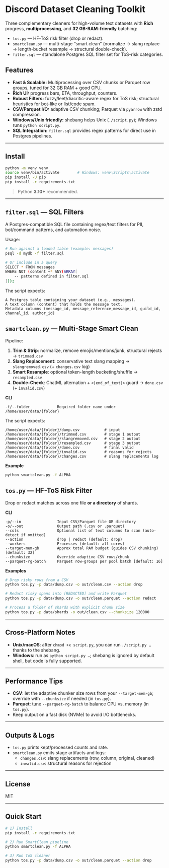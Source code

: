 # Discord Dataset Cleaning Toolkit

Three complementary cleaners for high-volume text datasets with **Rich** progress, **multiprocessing**, and **32 GB-RAM-friendly** batching:

-   `tos.py` — HF-ToS risk filter (drop or redact).
-   `smartclean.py` — multi-stage “smart clean” (normalize → slang replace → length-bucket resample → structural double-check).
-   `filter.sql` — standalone Postgres SQL filter set for ToS-risk categories.

## Features

-   **Fast & Scalable:** Multiprocessing over CSV chunks or Parquet row groups, tuned for 32 GB RAM + good CPU.
-   **Rich UI:** progress bars, ETA, throughput, counters.
-   **Robust Filters:** fuzzy/leet/diacritic-aware regex for ToS risk; structural heuristics for bot-like or list/code spam.
-   **CSV/Parquet I/O:** adaptive CSV chunking; Parquet via `pyarrow` with zstd compression.
-   **Windows/Unix friendly:** shebang helps Unix (`./script.py`); Windows runs `python script.py`.
-   **SQL Integration:** `filter.sql` provides regex patterns for direct use in Postgres pipelines.

---

## Install

```bash
python -m venv venv
source venv/bin/activate        # Windows: venv\Scripts\activate
pip install -U pip
pip install -r requirements.txt
```

> Python **3.10+** recommended.

---

## `filter.sql` — SQL Filters

A Postgres-compatible SQL file containing regex/text filters for PII, bot/command patterns, and automation noise.

Usage:

```bash
# Run against a loaded table (example: messages)
psql -d mydb -f filter.sql

# Or include in a query
SELECT * FROM messages
WHERE NOT (content ~* ANY(ARRAY[
    -- patterns defined in filter.sql
]));
```

The script expects:

```
A Postgres table containing your dataset (e.g., messages).
A text column (content) that holds the message text.
Metadata columns (message_id, message_reference_message_id, guild_id, channel_id, author_id)
```

## `smartclean.py` — Multi-Stage Smart Clean

Pipeline:

1. **Trim & Strip**: normalize, remove emojis/mentions/junk, structural rejects → `trimmed.csv`
2. **Slang Replacement**: conservative text slang mapping → `slangremoved.csv` (+ `changes.csv` log)
3. **Smart Resample**: optional token-length bucketing/shuffle → `resampled.csv`
4. **Double-Check**: ChatML alternation + `<|end_of_text|>` guard → `done.csv` (+ `invalid.csv`)

**CLI**

```text
-f/--folder            Required folder name under /home/user/data/{folder}
```

The script expects:

```
/home/user/data/{folder}/dump.csv           # input
/home/user/data/{folder}/trimmed.csv        # stage 1 output
/home/user/data/{folder}/slangremoved.csv   # stage 2 output
/home/user/data/{folder}/resampled.csv      # stage 3 output
/home/user/data/{folder}/done.csv           # final valid
/home/user/data/{folder}/invalid.csv        # reasons for rejects
/home/user/data/{folder}/changes.csv        # slang replacements log
```

**Example**

```bash
python smartclean.py -f ALPHA
```

## `tos.py` — HF-ToS Risk Filter

Drop or redact matches across one file **or a directory** of shards.

**CLI**

```text
-p/--in                Input CSV/Parquet file OR directory
-o/--out               Output path (.csv or .parquet)
--cols                 Optional list of text columns to scan (auto-detect if omitted)
--action               drop | redact (default: drop)
--workers              Processes (default: all cores)
--target-mem-gb        Approx total RAM budget (guides CSV chunking) [default: 32]
--chunksize            Override adaptive CSV rows/chunk
--parquet-rg-batch     Parquet row-groups per pool batch [default: 16]
```

**Examples**

```bash
# Drop risky rows from a CSV
python tos.py -p data/dump.csv -o out/clean.csv --action drop

# Redact risky spans into [REDACTED] and write Parquet
python tos.py -p data/dump.csv -o out/clean.parquet --action redact

# Process a folder of shards with explicit chunk size
python tos.py -p data/shards -o out/clean.csv --chunksize 120000
```

---

## Cross-Platform Notes

-   **Unix/macOS**: after `chmod +x script.py`, you can run `./script.py …` thanks to the shebang.
-   **Windows**: run as `python script.py …`; shebang is ignored by default shell, but code is fully supported.

---

## Performance Tips

-   **CSV**: let the adaptive chunker size rows from your `--target-mem-gb`; override with `--chunksize` if needed (in `tos.py`).
-   **Parquet**: tune `--parquet-rg-batch` to balance CPU vs. memory (in `tos.py`).
-   Keep output on a fast disk (NVMe) to avoid I/O bottlenecks.

---

## Outputs & Logs

-   `tos.py` prints kept/processed counts and rate.
-   `smartclean.py` emits stage artifacts and logs:
    -   `changes.csv`: slang replacements (row, column, original, cleaned)
    -   `invalid.csv`: structural reasons for rejection

---

## License

MIT

---

## Quick Start

```bash
# 1) Install
pip install -r requirements.txt

# 2) Run SmartClean pipeline
python smartclean.py -f ALPHA

# 3) Run ToS cleaner
python tos.py -p data/dump.csv -o out/clean.parquet --action drop

```
